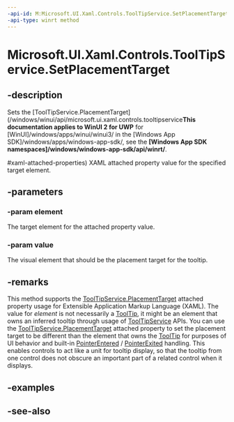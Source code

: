 ```yaml
---
-api-id: M:Microsoft.UI.Xaml.Controls.ToolTipService.SetPlacementTarget(Microsoft.UI.Xaml.DependencyObject,Microsoft.UI.Xaml.UIElement)
-api-type: winrt method
---
```


<!-- Method syntax
public void SetPlacementTarget(Windows.UI.Xaml.DependencyObject element, Windows.UI.Xaml.UIElement value)
-->

# Microsoft.UI.Xaml.Controls.ToolTipService.SetPlacementTarget

## -description
Sets the [ToolTipService.PlacementTarget](/windows/winui/api/microsoft.ui.xaml.controls.tooltipservice**This documentation applies to WinUI 2 for UWP** for [WinUI]/windows/apps/winui/winui3/ in the [Windows App SDK]/windows/apps/windows-app-sdk/, see the **[Windows App SDK namespaces]/windows/windows-app-sdk/api/winrt/**.

#xaml-attached-properties) XAML attached property value for the specified target element.

## -parameters
### -param element
The target element for the attached property value.

### -param value
The visual element that should be the placement target for the tooltip.

## -remarks
This method supports the [ToolTipService.PlacementTarget](/windows/winui/api/microsoft.ui.xaml.controls.tooltipservice#xaml-attached-properties) attached property usage for Extensible Application Markup Language (XAML). The value for *element* is not necessarily a [ToolTip](tooltip.md), it might be an element that owns an inferred tooltip through usage of [ToolTipService](tooltipservice.md) APIs. You can use the [ToolTipService.PlacementTarget](/windows/winui/api/microsoft.ui.xaml.controls.tooltipservice#xaml-attached-properties) attached property to set the placement target to be different than the element that owns the [ToolTip](tooltip.md) for purposes of UI behavior and built-in [PointerEntered](../microsoft.ui.xaml/uielement_pointerentered.md) / [PointerExited](../microsoft.ui.xaml/uielement_pointerexited.md) handling. This enables controls to act like a unit for tooltip display, so that the tooltip from one control does not obscure an important part of a related control when it displays.

## -examples

## -see-also
